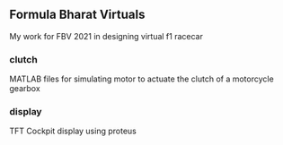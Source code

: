 ## Formula Bharat Virtuals 
My work for FBV 2021 in designing virtual f1 racecar
### clutch
MATLAB files for simulating motor to actuate the clutch of a motorcycle gearbox
### display
TFT Cockpit display using proteus 